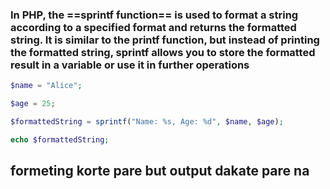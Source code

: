 ### In PHP, the ==sprintf function== is used to format a string according to a specified format and returns the formatted string. It is similar to the printf function, but instead of printing the formatted string, sprintf allows you to store the formatted result in a variable or use it in further operations

```php
$name = "Alice"; 

$age = 25; 

$formattedString = sprintf("Name: %s, Age: %d", $name, $age); 

echo $formattedString;

```
## formeting korte pare but output dakate pare na